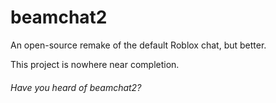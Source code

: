 # beamchat2
An open-source remake of the default Roblox chat, but better.

This project is nowhere near completion.

###### Have you heard of beamchat2?
